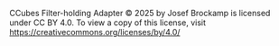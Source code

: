 CCubes Filter-holding Adapter  © 2025 by Josef Brockamp is licensed under CC BY 4.0. 
To view a copy of this license, visit https://creativecommons.org/licenses/by/4.0/

